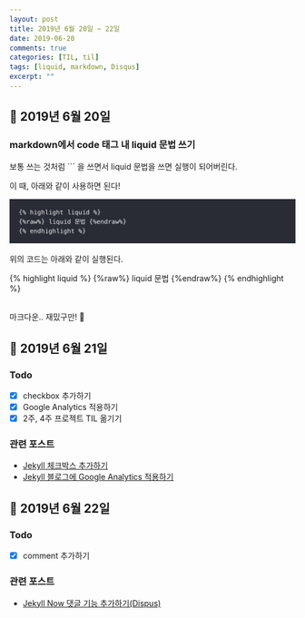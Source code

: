 ```yaml
---
layout: post
title: 2019년 6월 20일 ~ 22일
date: 2019-06-20
comments: true
categories: [TIL, til]
tags: [liquid, markdown, Disqus]
excerpt: ""
---
```


## 📅 2019년 6월 20일

### markdown에서 code 태그 내 liquid 문법 쓰기

보통 쓰는 것처럼 ``` 을 쓰면서 liquid 문법을 쓰면 실행이 되어버린다.

이 때, 아래와 같이 사용하면 된다!

![liquid code](/images/code_liquid.png "liquid code")

위의 코드는 아래와 같이 실행된다.

{% highlight liquid %}
{%raw%} liquid 문법 {%endraw%}
{% endhighlight %}

<br>
마크다운.. 재밌구만! 🤩

## 📅 2019년 6월 21일

### Todo

- [x] checkbox 추가하기
- [x] Google Analytics 적용하기
- [x] 2주, 4주 프로젝트 TIL 옮기기

### 관련 포스트

- [Jekyll 체크박스 추가하기](/project/blogwithjekyll/Jekyll-체크박스-추가하기/)
- [Jekyll 블로그에 Google Analytics 적용하기](/project/blogwithjekyll/Jekyll-블로그에-Google-Analytics-적용하기/)

## 📅 2019년 6월 22일

### Todo

- [x] comment 추가하기

### 관련 포스트

- [Jekyll Now 댓글 기능 추가하기(Dispus)](/project/blogwithjekyll/Jekyll-Now-댓글-기능-추가하기/)
